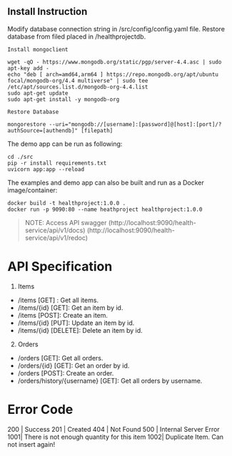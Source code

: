 
## Install Instruction
Modify database connection string in /src/config/config.yaml file.
Restore database from filed placed in /healthprojectdb.

```
Install mongoclient

wget -qO - https://www.mongodb.org/static/pgp/server-4.4.asc | sudo apt-key add -
echo "deb [ arch=amd64,arm64 ] https://repo.mongodb.org/apt/ubuntu focal/mongodb-org/4.4 multiverse" | sudo tee /etc/apt/sources.list.d/mongodb-org-4.4.list
sudo apt-get update
sudo apt-get install -y mongodb-org

Restore Database

mongorestore --uri="mongodb://[username]:[password]@[host]:[port]/?authSource=[authendb]" [filepath]
```
The demo app can be run as following:

```
cd ./src
pip -r install requirements.txt
uvicorn app:app --reload
```

The examples and demo app can also be built and run as a Docker image/container:

```
docker build -t healthproject:1.0.0 .
docker run -p 9090:80 --name heathproject healthproject:1.0.0
```


> NOTE: Access API swagger (http://localhost:9090/health-service/api/v1/docs)
                            (http://localhost:9090/health-service/api/v1/redoc)
# API Specification

1. Items
- /items [GET] : Get all items.
- /items/{id} [GET]: Get an item by id.
- /items [POST]: Create an item.
- /items/{id} [PUT]: Update an item by id.
- /items/{id} [DELETE]: Delete an item by id.
2. Orders
- /orders [GET]: Get all orders.
- /orders/{id} [GET]: Get an order by id.
- /orders [POST]: Create an order.
- /orders/history/{username} [GET]: Get all orders by username.

# Error Code
200 | Success
201 | Created
404 | Not Found
500 | Internal Server Error
1001| There is not enough quantity for this item
1002| Duplicate Item. Can not insert again!



